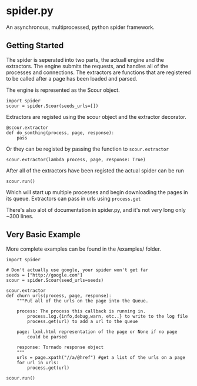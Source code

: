 spider.py
============

An asynchronous, multiprocessed, python spider framework.

## Getting Started

The spider is seperated into two parts, the actuall engine and the extractors.
The engine submits the requests, and handles all of the processes and 
connections. The extractors are functions that are registered to be called
after a page has been loaded and parsed.

The engine is represented as the Scour object.

	import spider
	scour = spider.Scour(seeds_urls=[])

Extractors are registed using the scour object and the extractor decorator.

	@scour.extractor
	def do_somthing(process, page, response):
		pass

Or they can be registed by passing the function to `scour.extractor`
	
	scour.extractor(lambda process, page, response: True)

After all of the extractors have been registed the actual spider can be run

	scour.run()

Which will start up multiple processes and begin downloading the pages in
its queue. Extractors can pass in urls using `process.get`

There's also alot of documentation in spider.py, and it's not very long
only ~300 lines.

## Very Basic Example

More complete examples can be found in the /examples/ folder.

	import spider
	
	# Don't actually use google, your spider won't get far
	seeds = ["http://google.com"]
	scour = spider.Scour(seed_urls=seeds)

	scour.extractor
	def churn_urls(process, page, response):
		"""Put all of the urls on the page into the Queue.
		
		process: The process this callback is running in.
			process.log.{info,debug,warn, etc..} to write to the log file
			process.get(url) to add a url to the queue

		page: lxml.html representation of the page or None if no page 
			could be parsed

		response: Tornado response object
		"""
		urls = page.xpath("//a/@href") #get a list of the urls on a page
		for url in urls:
			process.get(url)

	scour.run()
